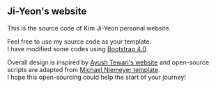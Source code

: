 ## Ji-Yeon's website

This is the source code of Kim Ji-Yeon personal website.

Feel free to use my source code as your template.    
I have modified some codes using [Bootstrap 4.0](https://getbootstrap.com/docs/4.0/getting-started/introduction/).

Overall design is inspired by [Ayush Tewari's website](https://ayushtewari.com/) and open-source scripts are adapted from [Michael Niemeyer template](https://m-niemeyer.github.io/).   
I hope this open-sourcing could help the start of your journey!



